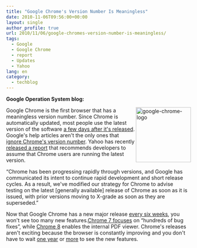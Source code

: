 ```yaml
---
title: "Google Chrome's Version Number Is Meaningless"
date: 2010-11-06T09:56:00+00:00
layout: single
author_profile: true
url: 2010/11/06/google-chromes-version-number-is-meaningless/
tags:
  - Google
  - Google Chrome
  - report
  - Updates
  - Yahoo
lang: en
category: 
  - techblog
---
```

**Google Operation System blog:** 

[<img title="google-chrome-logo" border="0" alt="google-chrome-logo" align="right" src="http://lh6.ggpht.com/_vaUVXcmC3OI/TNUfUdzneWI/AAAAAAAADCw/iSQf1p6FERk/google-chrome-logo_thumb%5B2%5D.png?imgmax=800" width="150" height="150" />](http://lh5.ggpht.com/_vaUVXcmC3OI/TNUfRtL1A-I/AAAAAAAADCs/2RfJIuvF6z4/s1600-h/google-chrome-logo%5B4%5D.png)Google Chrome is the first browser that has a meaningless version number. Since Chrome is automatically updated, most people use the latest version of the software [a few days after it's released](http://googlesystem.blogspot.com/2009/05/google-chrome-most-effective-updater.html).  
Google's help articles aren't the only ones that [ignore Chrome's version number](http://googlesystem.blogspot.com/2010/09/google-chrome-latest-version.html). Yahoo has recently [released a report](http://www.yuiblog.com/blog/2010/11/03/gbs-update-2010q4/) that recommends developers to assume that Chrome users are running the latest version.

“Chrome has been progressing rapidly through versions, and Google has communicated its intent to continue rapid development and short release cycles. As a result, we've modified our strategy for Chrome to advise testing on the latest [generally available] release of Chrome as soon as it is issued, with prior versions moving to X-grade as soon as they are superseded.”

Now that Google Chrome has a new major release [every six weeks](http://blog.chromium.org/2010/07/release-early-release-often.html), you won't see too many new features.[Chrome 7 focuses](http://chrome.blogspot.com/2010/10/bringing-another-chrome-release-to-you.html) on “hundreds of bug fixes”, while [Chrome 8](http://googlechromereleases.blogspot.com/2010/11/beta-channel-update.html) enables the internal PDF viewer. Chrome's releases aren't exciting because the browser is constantly improving and you don't have to wait [one year](http://www.mozilla.com/en-US/firefox/3.6/releasenotes/) or [more](http://www.cmswire.com/cms/web-cms/ie8-released-already-obsolete-004160.php) to see the new features.
